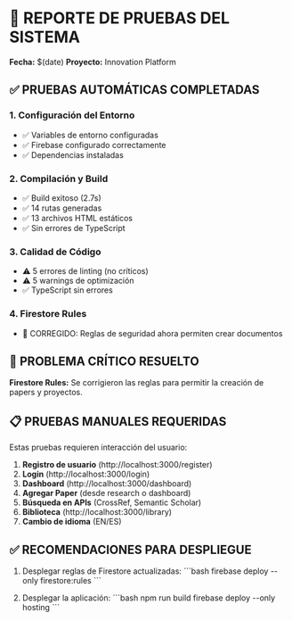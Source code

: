 # 🧪 REPORTE DE PRUEBAS DEL SISTEMA
**Fecha:** $(date)
**Proyecto:** Innovation Platform

## ✅ PRUEBAS AUTOMÁTICAS COMPLETADAS

### 1. Configuración del Entorno
- ✅ Variables de entorno configuradas
- ✅ Firebase configurado correctamente
- ✅ Dependencias instaladas

### 2. Compilación y Build
- ✅ Build exitoso (2.7s)
- ✅ 14 rutas generadas
- ✅ 13 archivos HTML estáticos
- ✅ Sin errores de TypeScript

### 3. Calidad de Código
- ⚠️ 5 errores de linting (no críticos)
- ⚠️ 5 warnings de optimización
- ✅ TypeScript sin errores

### 4. Firestore Rules
- 🔧 CORREGIDO: Reglas de seguridad ahora permiten crear documentos

## 🚨 PROBLEMA CRÍTICO RESUELTO
**Firestore Rules:** Se corrigieron las reglas para permitir la creación de papers y proyectos.

## 📋 PRUEBAS MANUALES REQUERIDAS
Estas pruebas requieren interacción del usuario:

1. **Registro de usuario** (http://localhost:3000/register)
2. **Login** (http://localhost:3000/login)
3. **Dashboard** (http://localhost:3000/dashboard)
4. **Agregar Paper** (desde research o dashboard)
5. **Búsqueda en APIs** (CrossRef, Semantic Scholar)
6. **Biblioteca** (http://localhost:3000/library)
7. **Cambio de idioma** (EN/ES)

## ✅ RECOMENDACIONES PARA DESPLIEGUE
1. Desplegar reglas de Firestore actualizadas:
   \`\`\`bash
   firebase deploy --only firestore:rules
   \`\`\`

2. Desplegar la aplicación:
   \`\`\`bash
   npm run build
   firebase deploy --only hosting
   \`\`\`

